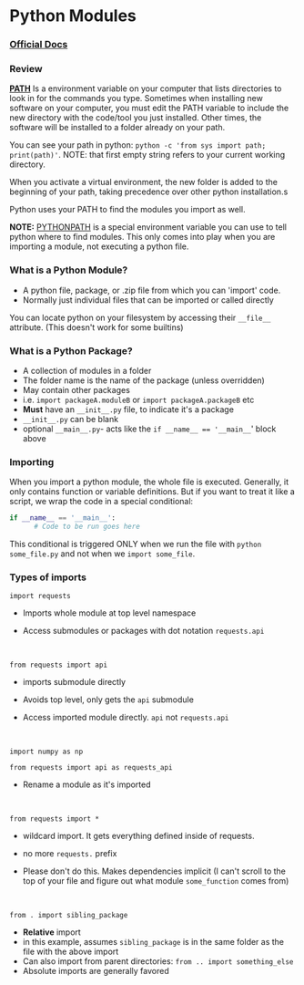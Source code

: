 # Python Modules



### [Official Docs](https://docs.python.org/3/tutorial/modules.html)



### Review

**[PATH](https://en.wikipedia.org/wiki/PATH_(variable))** Is a environment variable on your computer that lists directories to look in for the commands you type.  Sometimes when installing new software on your computer, you must edit the PATH variable to include the new directory with the code/tool you just installed.  Other times, the software will be installed to a folder already on your path.

You can see your path in python: `python -c 'from sys import path; print(path)'`.  NOTE: that first empty string refers to your current working directory.

When you activate a virtual environment, the new folder is added to the beginning of your path, taking precedence over other python installation.s

Python uses your PATH to find the modules you import as well.

**NOTE:** [PYTHONPATH](https://docs.python.org/3.6/using/cmdline.html#envvar-PYTHONPATH) is a special environment variable you can use to tell python where to find modules.  This only comes into play when you are importing a module, not executing a python file.

### What is a Python Module?

- A python file, package, or .zip file from which you can 'import' code.
- Normally just individual files that can be imported or called directly



You can locate python on your filesystem by accessing their `__file__` attribute.  (This doesn't work for some builtins)

### What is a Python Package?

- A collection of modules in a folder
- The folder name is the name of the package (unless overridden)
- May contain other packages
- i.e. `import packageA.moduleB` or `import packageA.packageB` etc
- **Must** have an `__init__.py` file, to indicate it's a package
- `__init__.py` can be blank
- optional `__main__.py`- acts like the `if __name__ == '__main__`' block above



### Importing

When you import a python module, the whole file is executed.  Generally, it only contains function or variable definitions.  But if you want to treat it like a script, we wrap the code in a special conditional:

```python
if __name__ == '__main__':
      # Code to be run goes here
```

This conditional is triggered ONLY when we run the file with `python some_file.py` and not when we `import some_file`.

### Types of imports

`import requests` 

- Imports whole module at top level namespace

- Access submodules or packages with dot notation `requests.api`

  ​

`from requests import api`

- imports submodule directly

- Avoids top level, only gets the `api` submodule

- Access imported module directly.  `api` not `requests.api`

  ​

`import numpy as np`

`from requests import api as requests_api`

- Rename a module as it's imported

  ​

`from requests import *`

- wildcard import.  It gets everything defined inside of requests.

- no more `requests.` prefix

- Please don't do this.  Makes dependencies implicit (I can't scroll to the top of your file and figure out what module `some_function` comes from)

  ​

`from . import sibling_package`

- **Relative** import
- in this example, assumes `sibling_package` is in the same folder as the file with the above import
- Can also import from parent directories: `from .. import something_else`
- Absolute imports are generally favored